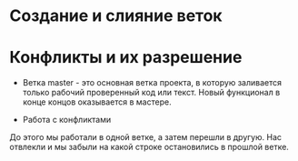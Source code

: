 # Создание и слияние веток

# Конфликты и их разрешение

* Ветка master - это основная ветка проекта, в которую заливается только рабочий проверенный код или текст. Новый функционал в конце концов оказывается в мастере. 








* Работа с конфликтами 

До этого мы работали в одной ветке, а затем перешли в другую. Нас отвлекли и мы забыли на какой строке остановились в прошлой ветке.